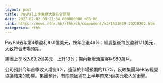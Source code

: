```yaml
---
layout: post
title: PayPal上季業績大致符合預期
date: 2022-02-02 09:21:34.000000000 +08:00
link: https://news.rthk.hk/rthk/ch/component/k2/1631639-20220202.htm
categories: rthk
---
```


PayPal去年第4季盈利8.01億美元，按年倒退49%；經調整後每股盈利1.11美元，大致符合市場預期。

集團上季收入69.2億美元，上升13%；期內新增活躍客戶980萬戶。

公司預計今年首季收入增長6%，遠低於市場預期的11.7%，反映集團與eBay經營協議結束的影響。集團預計，有關原因將在上半年帶來6億美元收入的衝擊。
